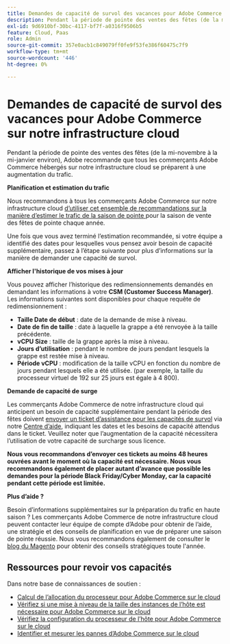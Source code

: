 ```yaml
---
title: Demandes de capacité de survol des vacances pour Adobe Commerce sur notre infrastructure cloud
description: Pendant la période de pointe des ventes des fêtes (de la mi-novembre à la mi-janvier environ), Adobe recommande que tous les commerçants Adobe Commerce hébergés sur notre infrastructure cloud se préparent à une augmentation du trafic.
exl-id: 9d6910bf-30bc-4117-bf7f-a0316f9506b5
feature: Cloud, Paas
role: Admin
source-git-commit: 357e0acb1c849079ff0fe9f53fe386f60475c7f9
workflow-type: tm+mt
source-wordcount: '446'
ht-degree: 0%

---
```


# Demandes de capacité de survol des vacances pour Adobe Commerce sur notre infrastructure cloud

Pendant la période de pointe des ventes des fêtes (de la mi-novembre à la mi-janvier environ), Adobe recommande que tous les commerçants Adobe Commerce hébergés sur notre infrastructure cloud se préparent à une augmentation du trafic.

**Planification et estimation du trafic**

Nous recommandons à tous les commerçants Adobe Commerce sur notre infrastructure cloud [ d’utiliser cet ensemble de recommandations sur la manière d’estimer le trafic de la saison de pointe ](https://business.adobe.com/blog/how-to/the-5-ps-of-peak-season-performance-a-guide-to-preparing-your-infrastructure-for-high-traffic) pour la saison de vente des fêtes de pointe chaque année.

Une fois que vous avez terminé l’estimation recommandée, si votre équipe a identifié des dates pour lesquelles vous pensez avoir besoin de capacité supplémentaire, passez à l’étape suivante pour plus d’informations sur la manière de demander une capacité de survol.

**Afficher l&#39;historique de vos mises à jour**

Vous pouvez afficher l’historique des redimensionnements demandés en demandant les informations à votre **CSM (Customer Success Manager)**.
Les informations suivantes sont disponibles pour chaque requête de redimensionnement :

* **Taille Date de début** : date de la demande de mise à niveau.
* **Date de fin de taille** : date à laquelle la grappe a été renvoyée à la taille précédente.
* **vCPU Size** : taille de la grappe après la mise à niveau.
* **Jours d’utilisation** : pendant le nombre de jours pendant lesquels la grappe est restée mise à niveau.
* **Période vCPU** : modification de la taille vCPU en fonction du nombre de jours pendant lesquels elle a été utilisée. (par exemple, la taille du processeur virtuel de 192 sur 25 jours est égale à 4 800).

**Demande de capacité de surge**

Les commerçants Adobe Commerce de notre infrastructure cloud qui anticipent un besoin de capacité supplémentaire pendant la période des fêtes doivent [envoyer un ticket d’assistance pour les capacités de survol](https://experienceleague.adobe.com/docs/commerce-knowledge-base/kb/how-to/how-to-request-temporary-magento-upsize.html) via notre [Centre d’aide](/help/overview.md), indiquant les dates et les besoins de capacité attendus dans le ticket. Veuillez noter que l’augmentation de la capacité nécessitera l’utilisation de votre capacité de surcharge sous licence.

**Nous vous recommandons d’envoyer ces tickets au moins 48 heures ouvrées avant le moment où la capacité est nécessaire. Nous vous recommandons également de placer autant d’avance que possible les demandes pour la période Black Friday/Cyber Monday, car la capacité pendant cette période est limitée.**


**Plus d’aide ?**

Besoin d’informations supplémentaires sur la préparation du trafic en haute saison ? Les commerçants Adobe Commerce de notre infrastructure cloud peuvent contacter leur équipe de compte d’Adobe pour obtenir de l’aide, une stratégie et des conseils de planification en vue de préparer une saison de pointe réussie. Nous vous recommandons également de consulter le [blog du Magento](https://magento.com/blog) pour obtenir des conseils stratégiques toute l&#39;année.

## Ressources pour revoir vos capacités

Dans notre base de connaissances de soutien :

* [Calcul de l’allocation du processeur pour Adobe Commerce sur le cloud](https://experienceleague.adobe.com/docs/commerce-knowledge-base/kb/how-to/magento-commerce-cloud-cpu-allocation-calculation.html)
* [Vérifiez si une mise à niveau de la taille des instances de l’hôte est nécessaire pour Adobe Commerce sur le cloud](https://experienceleague.adobe.com/docs/commerce-knowledge-base/kb/how-to/magento-commerce-cloud-check-if-upsize-for-hosts-instances-is-needed.html)
* [Vérifiez la configuration du processeur de l’hôte pour Adobe Commerce sur le cloud](https://experienceleague.adobe.com/docs/commerce-knowledge-base/kb/how-to/magento-commerce-cloud-check-hosts-cpu-configuration.html)
* [Identifier et mesurer les pannes d’Adobe Commerce sur le cloud](https://experienceleague.adobe.com/docs/commerce-knowledge-base/kb/how-to/how-to-identify-outages.html)
